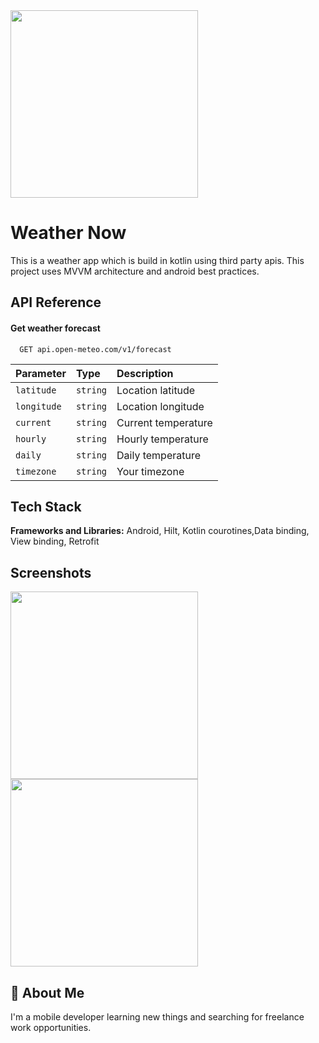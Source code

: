 

<img src="https://firebasestorage.googleapis.com/v0/b/tastyrecipeapp.appspot.com/o/weather%20now.jpg?alt=media&token=10c80b6e-4138-4d97-b1ef-31d74602267e" width="300">


# Weather Now

This is a weather app which is build in kotlin using third party apis. This project uses MVVM 
architecture and android best practices.



## API Reference

#### Get weather forecast

```http
  GET api.open-meteo.com/v1/forecast
```

| Parameter | Type     | Description                |
| :-------- | :------- | :------------------------- |
| `latitude` | `string` | Location latitude
| `longitude` | `string` | Location longitude
| `current` | `string` | Current temperature
| `hourly` | `string` | Hourly temperature
| `daily` | `string` | Daily temperature
| `timezone` | `string` | Your timezone



## Tech Stack

**Frameworks and Libraries:** Android, Hilt, Kotlin courotines,Data binding, View binding, Retrofit



## Screenshots

<img src="https://firebasestorage.googleapis.com/v0/b/tastyrecipeapp.appspot.com/o/1000000153.jpg?alt=media&token=aba317bc-d315-4915-881d-aa99468164aa" width="300">

<img src="https://firebasestorage.googleapis.com/v0/b/tastyrecipeapp.appspot.com/o/1000000154.jpg?alt=media&token=4d714197-5b08-4125-ba91-3faf1afed76c" width="300">


## 🚀 About Me
I'm a mobile developer learning new things and searching for freelance work opportunities.

